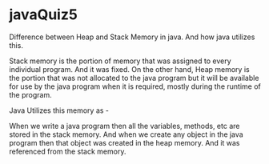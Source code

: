 # javaQuiz5
Difference between Heap and Stack Memory in java. And how java utilizes this.


Stack memory is the portion of memory that was assigned to every individual program. And it was fixed. On the other hand, Heap memory is the portion that was not allocated to the java program but it will be available for use by the java program when it is required, mostly during the runtime of the program.

Java Utilizes this memory as - 

When we write a java program then all the variables, methods, etc are stored in the stack memory.
And when we create any object in the java program then that object was created in the heap memory. And it was referenced from the stack memory.
